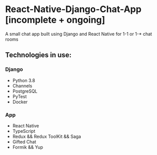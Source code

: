 # React-Native-Django-Chat-App [incomplete + ongoing]
A small chat app built using Django and React Native for 1-1 or 1-* chat rooms

## Technologies in use:
### Django
- Python 3.8
- Channels
- PostgreSQL
- PyTest
- Docker

### App
- React Native
- TypeScript
- Redux && Redux ToolKit && Saga
- Gifted Chat
- Formik && Yup
